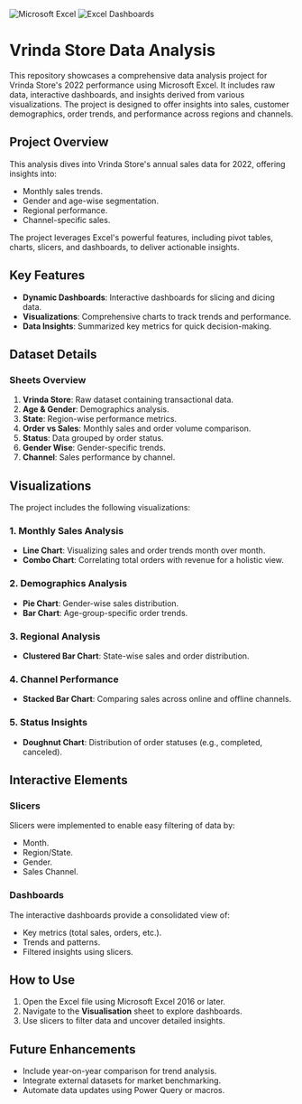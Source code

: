 ![Microsoft Excel](https://img.shields.io/badge/Microsoft_Excel-Spreadsheet-green)
![Excel Dashboards](https://img.shields.io/badge/Excel-Dashboards-green)

# Vrinda Store Data Analysis  

This repository showcases a comprehensive data analysis project for Vrinda Store's 2022 performance using Microsoft Excel. It includes raw data, interactive dashboards, and insights derived from various visualizations. The project is designed to offer insights into sales, customer demographics, order trends, and performance across regions and channels.  


## Project Overview  
This analysis dives into Vrinda Store's annual sales data for 2022, offering insights into:  
- Monthly sales trends.  
- Gender and age-wise segmentation.  
- Regional performance.  
- Channel-specific sales.  

The project leverages Excel's powerful features, including pivot tables, charts, slicers, and dashboards, to deliver actionable insights.  

## Key Features  
- **Dynamic Dashboards**: Interactive dashboards for slicing and dicing data.  
- **Visualizations**: Comprehensive charts to track trends and performance.  
- **Data Insights**: Summarized key metrics for quick decision-making.  

## Dataset Details  
### Sheets Overview  
1. **Vrinda Store**: Raw dataset containing transactional data.  
2. **Age & Gender**: Demographics analysis.  
3. **State**: Region-wise performance metrics.  
4. **Order vs Sales**: Monthly sales and order volume comparison.  
5. **Status**: Data grouped by order status.  
6. **Gender Wise**: Gender-specific trends.  
7. **Channel**: Sales performance by channel.  

## Visualizations  
The project includes the following visualizations:  

### 1. Monthly Sales Analysis  
- **Line Chart**: Visualizing sales and order trends month over month.  
- **Combo Chart**: Correlating total orders with revenue for a holistic view.  

### 2. Demographics Analysis  
- **Pie Chart**: Gender-wise sales distribution.  
- **Bar Chart**: Age-group-specific order trends.  

### 3. Regional Analysis  
- **Clustered Bar Chart**: State-wise sales and order distribution.  

### 4. Channel Performance  
- **Stacked Bar Chart**: Comparing sales across online and offline channels.  

### 5. Status Insights  
- **Doughnut Chart**: Distribution of order statuses (e.g., completed, canceled).  

## Interactive Elements  
### Slicers  
Slicers were implemented to enable easy filtering of data by:  
- Month.  
- Region/State.  
- Gender.  
- Sales Channel.  

### Dashboards  
The interactive dashboards provide a consolidated view of:  
- Key metrics (total sales, orders, etc.).  
- Trends and patterns.  
- Filtered insights using slicers.  

## How to Use  
1. Open the Excel file using Microsoft Excel 2016 or later.  
2. Navigate to the **Visualisation** sheet to explore dashboards.  
3. Use slicers to filter data and uncover detailed insights.  

## Future Enhancements  
- Include year-on-year comparison for trend analysis.  
- Integrate external datasets for market benchmarking.  
- Automate data updates using Power Query or macros.  
